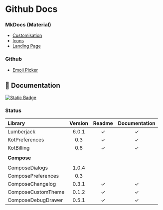 # Github Docs

### MkDocs (Material)

* [Customisation](https://squidfunk.github.io/mkdocs-material/setup/)
* [Icons](https://squidfunk.github.io/mkdocs-material/reference/icons-emojis/?h=icons)
* [Landing Page](https://github.com/squidfunk/mkdocs-material/issues/1996)

### Github

* [Emoji Picker](https://github-emoji-picker.rickstaa.dev/)

## :book: Documentation

[![Static Badge](https://img.shields.io/badge/Open%20Github%20Docs-lightgreen?style=for-the-badge&logo=github&logoColor=black)](https://mflisar.github.io/github-docs/)

### Status

|Library|Version|Readme|Documentation|
|:-|:-:|:-:|:-:|
| Lumberjack      | 6.0.1 | ✓ | ✓ |
| KotPreferences  | 0.3   | ✓ | ✓ |
| KotBilling      | 0.6   | ✓ | ✓ |
||||
| **Compose** |||
||||
| ComposeDialogs        | 1.0.4 |   |   |
| ComposePreferences    | 0.3   |   |   |
| ComposeChangelog      | 0.3.1 | ✓ | ✓ |
| ComposeCustomTheme    | 0.1.2 | ✓ | ✓ |
| ComposeDebugDrawer    | 0.5.1 | ✓ | ✓ |